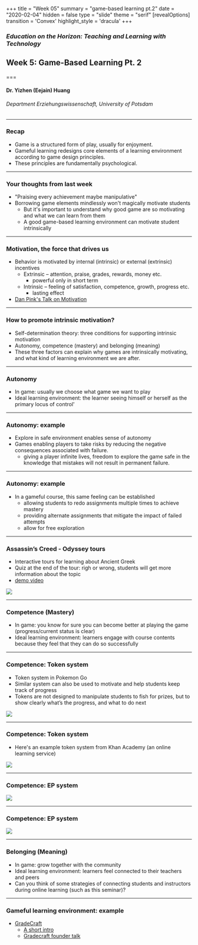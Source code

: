 +++
title = "Week 05"
summary = "game-based learning pt.2"
date = "2020-02-04"
hidden = false
type = "slide"
theme = "serif"
[revealOptions]
transition = 'Convex'
highlight_style = 'dracula'
+++

### *Education on the Horizon: Teaching and Learning with Technology*
## Week 5: Game-Based Learning Pt. 2
===
#### Dr. Yizhen (Eejain) Huang
###### Department Erziehungswissenschaft, University of Potsdam

---
### Recap
- Game is a structured form of play, usually for enjoyment.
- Gameful learning redesigns core elements of a learning environment according to game design principles.
- These principles are fundamentally psychological.

---
### Your thoughts from last week
- "Praising every achievement maybe manipulative"
- Borrowing game elements mindlessly won't magically motivate students
    - But it's important to understand why good game are so motivating and what we can learn from them
    - A good game-based learning environment can motivate student intrinsically 

---
### Motivation, the force that drives us
- Behavior is motivated by internal (intrinsic) or external (extrinsic) incentives 
    - Extrinsic – attention, praise, grades, rewards, money etc. 
        + powerful only in short term
    - Intrinsic – feeling of satisfaction, competence, growth, progress etc.
        + lasting effect 
- [Dan Pink's Talk on Motivation](https://www.youtube.com/watch?v=u6XAPnuFjJc)

---
### How to promote intrinsic motivation?
- Self-determination theory: three conditions for supporting intrinsic motivation
- Autonomy, competence (mastery) and belonging (meaning)
- These three factors can explain why games are intrinsically motivating, and what kind of learning environment we are after. 

<!-- let's more formally define what dan pink has described in the video, self-determination theory talks about three conditions that need to be taken care of -->

---
###  Autonomy
- In game: usually we choose what game we want to play
- Ideal learning environment: the learner seeing himself or herself as the primary locus of control'

---
###  Autonomy: example
- Explore in safe environment enables sense of autonomy
- Games enabling players to take risks by reducing the negative consequences associated with failure. 
    - giving a player infinite lives, freedom to explore the game safe in the knowledge that mistakes will not result in permanent failure. 

---
###  Autonomy: example
- In a gameful course, this same feeling can be established
    - allowing students to redo assignments multiple times to achieve mastery
    - providing alternate assignments that mitigate the impact of failed attempts
    - allow for free exploration

---
###  Assassin’s Creed - Odyssey tours
- Interactive tours for learning about Ancient Greek
- Quiz at the end of the tour: righ or wrong, students will get more information about the topic
- [demo video](https://www.youtube.com/watch?v=G5xBc63LVC8)

![](/media/assasincreeddemo1.png)

<!-- 20:32 quiz -->

---
###  Competence (Mastery)
- In game: you know for sure you can become better at playing the game (progress/current status is clear)
- Ideal learning environment: learners engage with course contents because they feel that they can do so successfully

---
### Competence: Token system
- Token system in Pokemon Go 
- Similar system can also be used to motivate and help students keep track of progress
- Tokens are not designed to manipulate students to fish for prizes, but to show clearly what’s the progress, and what to do next

![](/media/pokemonbadge.png)

---
### Competence: Token system
- Here's an example token system from Khan Academy (an online learning service)

![](/media/khanbadge.png)

---
###  Competence: EP system
![](/media/leveloper1.png)

---
###  Competence: EP system
![](/media/leveloper2.png)

---
###  Belonging (Meaning)
- In game: grow together with the community
- Ideal learning environment: learners feel connected to their teachers and peers
- Can you think of some strategies of connecting students and instructors during online learning (such as this seminar)?


---
###  Gameful learning environment: example
- [GradeCraft](https://www.gradecraft.com/)
    - [A short intro](https://www.youtube.com/watch?v=kxb3wVwmYyc)
    - [Gradecraft founder talk](https://www.youtube.com/watch?v=k0NaJpQbwA0)
<!--     - 0 up instead of 100 down
    - visualize progress 
    - alternative assessment pathways 
    - create own learning plan
    - adaptive content  -->
